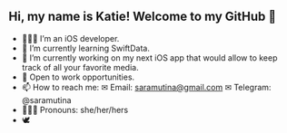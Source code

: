 ## Hi, my name is Katie! Welcome to my GitHub 🦄

- 👩🏻‍💻 I’m an iOS developer.
- 🌱 I’m currently learning SwiftData.
- 🔭 I’m currently working on my next iOS app that would allow to keep track of all your favorite media.
- 👋 Open to work opportunities.
- 📫 How to reach me: ✉ Email: saramutina@gmail.com ✉ Telegram: @saramutina
- 💁🏻‍♀️ Pronouns: she/her/hers
- 🕊

<!--
**saramutina/saramutina** is a ✨ _special_ ✨ repository because its `README.md` (this file) appears on your GitHub profile.

Here are some ideas to get you started:

- 🔭 I’m currently working on ...
- 🌱 I’m currently learning ...
- 👯 I’m looking to collaborate on ...
- 🤔 I’m looking for help with ...
- 💬 Ask me about ...
- 📫 How to reach me: ...
- 😄 Pronouns: ...
- ⚡ Fun fact: ...
-->
